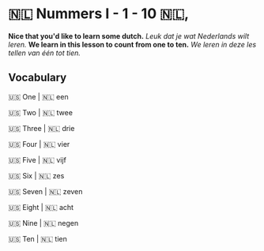 # 🇳🇱 Nummers I - 1 - 10 🇳🇱,

__Nice that you'd like to learn some dutch.__
_Leuk dat je wat Nederlands wilt leren._
__We learn in this lesson to count from one to ten.__
_We leren in deze les tellen van één tot tien._

## Vocabulary

🇺🇸 One |  🇳🇱 een  

🇺🇸 Two | 🇳🇱 twee  

🇺🇸 Three | 🇳🇱 drie  

🇺🇸 Four | 🇳🇱 vier  

🇺🇸 Five | 🇳🇱 vijf  

🇺🇸 Six | 🇳🇱 zes  

🇺🇸 Seven | 🇳🇱 zeven  

🇺🇸 Eight | 🇳🇱 acht  

🇺🇸 Nine | 🇳🇱 negen  

🇺🇸 Ten | 🇳🇱 tien  